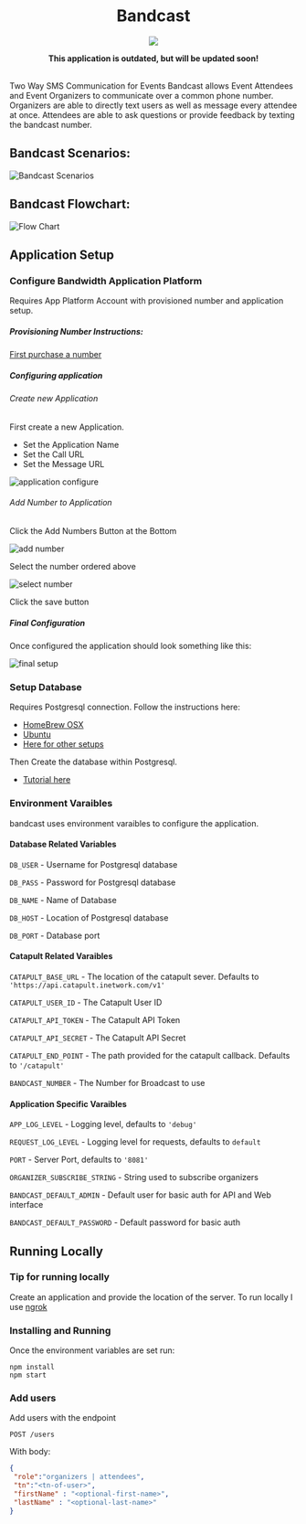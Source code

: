 <div align="center">

# Bandcast 

<a href="http://dev.bandwidth.com"><img src="https://s3.amazonaws.com/bwdemos/BW_Messaging.png"/></a>
</div>

<div align="center"> 
<b>This application is outdated, but will be updated soon!</b><br><br>
</div> 

Two Way SMS Communication for Events
Bandcast allows Event Attendees and Event Organizers to communicate over a common phone number.
Organizers are able to directly text users as well as message every attendee at once.
Attendees are able to ask questions or provide feedback by texting the bandcast number.

## Bandcast Scenarios:
![Bandcast Scenarios](https://s3.amazonaws.com/bandcast-readme-images/Broadcast_Scenarios.png)

## Bandcast Flowchart:
![Flow Chart](https://s3.amazonaws.com/bandcast-readme-images/FlowChart.png)


## Application Setup
### Configure Bandwidth Application Platform
Requires App Platform Account with provisioned number and application setup.
##### Provisioning Number Instructions:
[First purchase a number](http://ap.bandwidth.com/docs/how-to-guides/buying-new-phone-numbers/)

##### Configuring application
###### Create new Application
First create a new Application.
* Set the Application Name
* Set the Call URL <not used but required to be set>
* Set the Message URL

![application configure](https://s3.amazonaws.com/bandcast-readme-images/configure_application.png)

######  Add Number to Application
Click the Add Numbers Button at the Bottom

![add number](https://s3.amazonaws.com/bandcast-readme-images/add_phonenumber.png)

Select the number ordered above

![select number](https://s3.amazonaws.com/bandcast-readme-images/select_phonenumber.png)

Click the save button

##### Final Configuration
Once configured the application should look something like this:

![final setup](https://s3.amazonaws.com/bandcast-readme-images/final.png)

### Setup Database
Requires Postgresql connection. Follow the instructions here:
* [HomeBrew OSX](http://exponential.io/blog/2015/02/21/install-postgresql-on-mac-os-x-via-brew/)
* [Ubuntu](http://www.postgresql.org/download/linux/ubuntu/)
* [Here for other setups](https://wiki.postgresql.org/wiki/Detailed_installation_guides)

Then Create the database within Postgresql.
* [Tutorial here](http://www.tutorialspoint.com/postgresql/postgresql_create_database.htm)

### Environment Varaibles
bandcast uses environment varaibles to configure the application.

#### Database Related Variables
```DB_USER``` - Username for Postgresql database

```DB_PASS``` - Password for Postgresql database

```DB_NAME``` - Name of Database

```DB_HOST``` - Location of Postgresql database

```DB_PORT``` - Database port

#### Catapult Related Varaibles
```CATAPULT_BASE_URL``` - The location of the catapult sever. Defaults to ```'https://api.catapult.inetwork.com/v1'```

```CATAPULT_USER_ID``` - The Catapult User ID

```CATAPULT_API_TOKEN``` - The Catapult API Token

```CATAPULT_API_SECRET``` - The Catapult API Secret

```CATAPULT_END_POINT``` - The path provided for the catapult callback. Defaults to ```'/catapult'```

```BANDCAST_NUMBER``` - The Number for Broadcast to use

#### Application Specific Varaibles
```APP_LOG_LEVEL``` - Logging level, defaults to ```'debug'```

```REQUEST_LOG_LEVEL``` - Logging level for requests, defaults to ```default```

```PORT``` - Server Port, defaults to ```'8081'```

```ORGANIZER_SUBSCRIBE_STRING``` - String used to subscribe organizers

```BANDCAST_DEFAULT_ADMIN``` - Default user for basic auth for API and Web interface

```BANDCAST_DEFAULT_PASSWORD``` - Default password for basic auth

## Running Locally

### Tip for running locally
Create an application and provide the location of the server. To run locally I use [ngrok](http://ngrok.com)

### Installing and Running
Once the environment variables are set run:
```
npm install
npm start
```

### Add users
Add users with the endpoint

```POST /users```

With body:
```json
{
 "role":"organizers | attendees",
 "tn":"<tn-of-user>",
 "firstName" : "<optional-first-name>",
 "lastName" : "<optional-last-name>"
}
```
